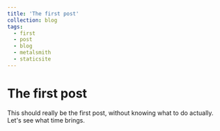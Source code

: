 ```yaml
---
title: 'The first post'
collection: blog
tags:
  - first
  - post
  - blog
  - metalsmith
  - staticsite
---
```


# The first post

This should really be the first post, without knowing what to do actually.  
Let's see what time brings.
